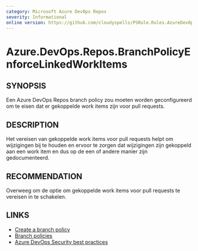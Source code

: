 ```yaml
---
category: Microsoft Azure DevOps Repos
severity: Informational
online version: https://github.com/cloudyspells/PSRule.Rules.AzureDevOps/blob/main/src/PSRule.Rules.AzureDevOps/nl/Azure.DevOps.Repos.BranchPolicyEnforceLinkedWorkItems.md
---
```


# Azure.DevOps.Repos.BranchPolicyEnforceLinkedWorkItems

## SYNOPSIS

Een Azure DevOps Repos branch policy zou moeten worden geconfigureerd om te
eisen dat er gekoppelde work items zijn voor pull requests.

## DESCRIPTION

Het vereisen van gekoppelde work items voor pull requests helpt om 
wijzigingen bij te houden en ervoor te zorgen dat wijzigingen zijn gekoppeld
aan een work item en dus op de een of andere manier zijn gedocumenteerd.

## RECOMMENDATION

Overweeg om de optie om gekoppelde work items voor pull requests te
vereisen in te schakelen.

## LINKS

- [Create a branch policy](https://docs.microsoft.com/nl-nl/azure/devops/repos/git/branch-policies?view=azure-devops)
- [Branch policies](https://docs.microsoft.com/nl-nl/azure/devops/repos/git/branch-policies-overview?view=azure-devops)
- [Azure DevOps Security best practices](https://docs.microsoft.com/nl-nl/azure/devops/user-guide/security-best-practices?view=azure-devops#repositories-and-branches)
